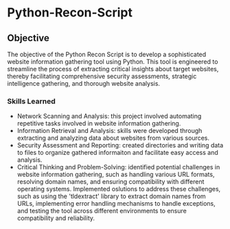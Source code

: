 # Python-Recon-Script

## Objective

The objective of the Python Recon Script is to develop a sophisticated website information gathering tool using Python. This tool is engineered to streamline the process of extracting critical insights about target websites, thereby facilitating comprehensive security assessments, strategic intelligence gathering, and thorough website analysis. 

### Skills Learned

- Network Scanning and Analysis: this project involved automating repetitive tasks involved in website information gathering.
- Information Retrieval and Analysis: skills were developed through extracting and analyzing data about websites from various sources.
- Security Assessment and Reporting: created directories and writing data to files to organize gathered informaiton and facilitate easy access and analysis.
- Critical Thinking and Problem-Solving: identified potential challenges in website information gathering, such as handling various URL formats, resolving domain names, and ensuring compatibility with different operating systems. Implemented oslutions to address these challenges, such as using the 'tldextract' library to extract domain names from URLs, implementing error handling mechanisms to handle exceptions, and testing the tool across different environments to ensure compatibility and reliability.

  
